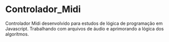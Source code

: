 # Controlador_Midi
Controlador Midi desenvolvido para estudos de lógica de programação em Javascript. Trabalhando com arquivos de áudio e aprimorando a lógica dos algorítmos.
